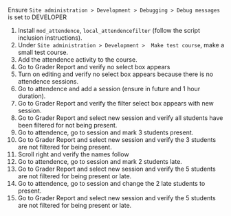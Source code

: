 Ensure `Site administration > Development > Debugging > Debug messages` is set to DEVELOPER
1. Install `mod_attendence`, `local_attendencefilter` (follow the script inclusion instructions).
2. Under `Site administration > Development >  Make test course`, make a small test course.
3. Add the attendence activity to the course.
3. Go to Grader Report and verify no select box appears
4. Turn on editing and verify no select box appears because there is no attendence sessions.
5. Go to attendence and add a session (ensure in future and 1 hour duration).
6. Go to Grader Report and verify the filter select box appears with new session.
7. Go to Grader Report and select new session and verify all students have been filtered for not being present.
8. Go to attendence, go to session and mark 3 students present.
9. Go to Grader Report and select new session and verify the 3 students are not filtered for being present.
10. Scroll right and verify the names follow
11. Go to attendence, go to session and mark 2 students late.
12. Go to Grader Report and select new session and verify the 5 students are not filtered for being present or late.
13. Go to attendence, go to session and change the 2 late students to present.
14. Go to Grader Report and select new session and verify the 5 students are not filtered for being present or late.